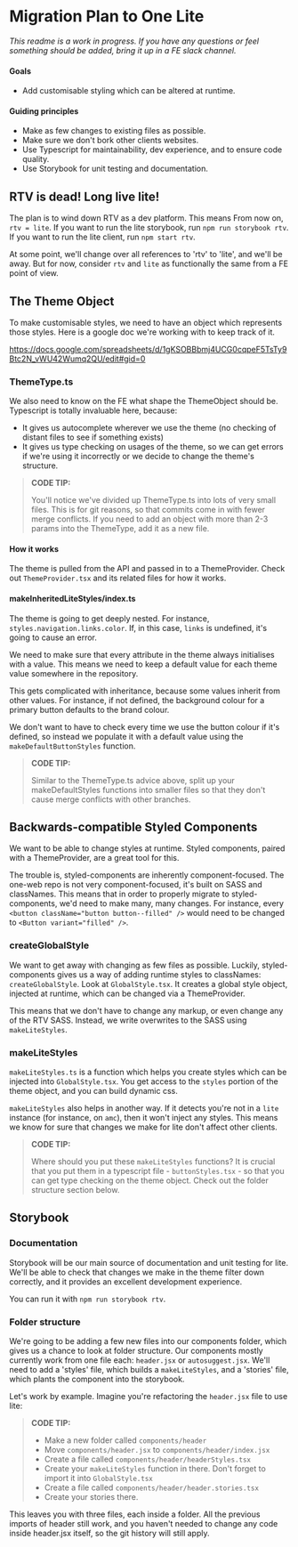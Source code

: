 # Migration Plan to One Lite

_This readme is a work in progress. If you have any questions or feel something should be added, bring it up in a FE slack channel._

#### Goals

 - Add customisable styling which can be altered at runtime.

#### Guiding principles

 - Make as few changes to existing files as possible.
 - Make sure we don't bork other clients websites.
 - Use Typescript for maintainability, dev experience, and to ensure code quality.
 - Use Storybook for unit testing and documentation.

## RTV is dead! Long live lite!

The plan is to wind down RTV as a dev platform. This means From now on, `rtv = lite`. If you want to run the lite storybook, run `npm run storybook rtv`. If you want to run the lite client, run `npm start rtv`.

At some point, we'll change over all references to 'rtv' to 'lite', and we'll be away. But for now, consider `rtv` and `lite` as functionally the same from a FE point of view.

## The Theme Object

To make customisable styles, we need to have an object which represents those styles. Here is a google doc we're working with to keep track of it.

https://docs.google.com/spreadsheets/d/1gKSOBBbmj4UCG0cqpeF5TsTy9Btc2N_vWU42Wumq2QU/edit#gid=0

### ThemeType.ts

We also need to know on the FE what shape the ThemeObject should be. Typescript is totally invaluable here, because:

 - It gives us autocomplete wherever we use the theme (no checking of distant files to see if something exists)
 - It gives us type checking on usages of the theme, so we can get errors if we're using it incorrectly or we decide to change the theme's structure.

> **CODE TIP:**
> 
> You'll notice we've divided up ThemeType.ts into lots of very small files. This is for git reasons, so that commits come in with fewer merge conflicts. If you need to add an object with more than 2-3 params into the ThemeType, add it as a new file.

#### How it works

The theme is pulled from the API and passed in to a ThemeProvider. Check out `ThemeProvider.tsx` and its related files for how it works.

#### makeInheritedLiteStyles/index.ts

The theme is going to get deeply nested. For instance, `styles.navigation.links.color`. If, in this case, `links` is undefined, it's going to cause an error.

We need to make sure that every attribute in the theme always initialises with a value. This means we need to keep a default value for each theme value somewhere in the repository.

This gets complicated with inheritance, because some values inherit from other values. For instance, if not defined, the background colour for a primary button defaults to the brand colour.

We don't want to have to check every time we use the button colour if it's defined, so instead we populate it with a default value using the `makeDefaultButtonStyles` function.

> **CODE TIP:**
>
> Similar to the ThemeType.ts advice above, split up your makeDefaultStyles functions into smaller files so that they don't cause merge conflicts with other branches.

## Backwards-compatible Styled Components

We want to be able to change styles at runtime. Styled components, paired with a ThemeProvider, are a great tool for this.

The trouble is, styled-components are inherently component-focused. The one-web repo is not very component-focused, it's built on SASS and classNames. This means that in order to properly migrate to styled-components, we'd need to make many, many changes. For instance, every `<button className="button button--filled" />` would need to be changed to `<Button variant="filled" />`.

### createGlobalStyle

We want to get away with changing as few files as possible. Luckily, styled-components gives us a way of adding runtime styles to classNames: `createGlobalStyle`. Look at `GlobalStyle.tsx`. It creates a global style object, injected at runtime, which can be changed via a ThemeProvider. 

This means that we don't have to change any markup, or even change any of the RTV SASS. Instead, we write overwrites to the SASS using `makeLiteStyles`.

### makeLiteStyles

`makeLiteStyles.ts` is a function which helps you create styles which can be injected into `GlobalStyle.tsx`. You get access to the `styles` portion of the theme object, and you can build dynamic css.

`makeLiteStyles` also helps in another way. If it detects you're not in a `lite` instance (for instance, on `amc`), then it won't inject any styles. This means we know for sure that changes we make for lite don't affect other clients.

> **CODE TIP:**
>
> Where should you put these `makeLiteStyles` functions? It is crucial that you put them in a typescript file - `buttonStyles.tsx` - so that you can get type checking on the theme object. Check out the folder structure section below.

## Storybook

### Documentation

Storybook will be our main source of documentation and unit testing for lite. We'll be able to check that changes we make in the theme filter down correctly, and it provides an excellent development experience.

You can run it with `npm run storybook rtv`.

### Folder structure

We're going to be adding a few new files into our components folder, which gives us a chance to look at folder structure. Our components mostly currently work from one file each: `header.jsx` or `autosuggest.jsx`. We'll need to add a 'styles' file, which builds a `makeLiteStyles`, and a 'stories' file, which plants the component into the storybook.

Let's work by example. Imagine you're refactoring the `header.jsx` file to use lite:

> **CODE TIP:**
> 
> - Make a new folder called `components/header`
> - Move `components/header.jsx` to `components/header/index.jsx`
> - Create a file called `components/header/headerStyles.tsx`
> - Create your `makeLiteStyles` function in there. Don't forget to import it into `GlobalStyle.tsx`
> - Create a file called `components/header/header.stories.tsx`
> - Create your stories there.

This leaves you with three files, each inside a folder. All the previous imports of header still work, and you haven't needed to change any code inside header.jsx itself, so the git history will still apply.